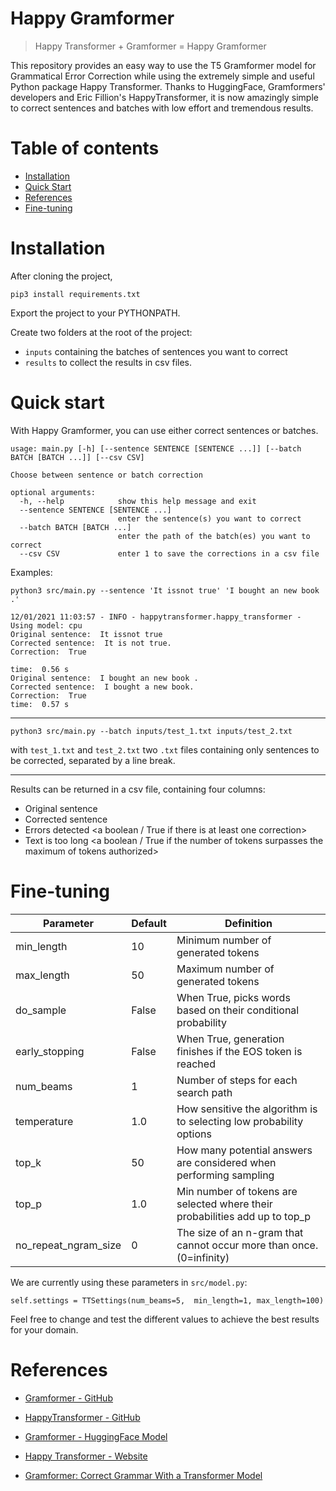 # Happy Gramformer

> Happy Transformer + Gramformer = Happy Gramformer

This repository provides an easy way to use the T5 Gramformer model for Grammatical Error Correction while using the extremely simple and useful Python package Happy Transformer. Thanks to HuggingFace, Gramformers' developers and Eric Fillion's HappyTransformer, it is now amazingly simple to correct sentences and batches with low effort and tremendous results.

# Table of contents

- [Installation](#installation)
- [Quick Start](#quick-start)
- [References](#references)
- [Fine-tuning](#fine-tuning)

# Installation

After cloning the project,

```
pip3 install requirements.txt
```

Export the project to your PYTHONPATH.

Create two folders at the root of the project: 
- `inputs` containing the batches of sentences you want to correct
- `results` to collect the results in csv files.

# Quick start

With Happy Gramformer, you can use either correct sentences or batches.

```
usage: main.py [-h] [--sentence SENTENCE [SENTENCE ...]] [--batch BATCH [BATCH ...]] [--csv CSV]

Choose between sentence or batch correction

optional arguments:
  -h, --help            show this help message and exit
  --sentence SENTENCE [SENTENCE ...]
                        enter the sentence(s) you want to correct
  --batch BATCH [BATCH ...]
                        enter the path of the batch(es) you want to correct
  --csv CSV             enter 1 to save the corrections in a csv file
```
  
Examples: 
  
```
python3 src/main.py --sentence 'It issnot true' 'I bought an new book .'
```
```
12/01/2021 11:03:57 - INFO - happytransformer.happy_transformer -   Using model: cpu
Original sentence:  It issnot true
Corrected sentence:  It is not true.
Correction:  True

time:  0.56 s
Original sentence:  I bought an new book .
Corrected sentence:  I bought a new book.
Correction:  True
time:  0.57 s
```

-------

```
python3 src/main.py --batch inputs/test_1.txt inputs/test_2.txt
```

with `test_1.txt` and `test_2.txt` two `.txt` files containing only sentences to be corrected, separated by a line break.

-------

Results can be returned in a csv file, containing four columns:
- Original sentence <the inputs>
- Corrected sentence <the results>
- Errors detected <a boolean / True if there is at least one correction>
- Text is too long <a boolean / True if the number of tokens surpasses the maximum of tokens authorized>

# Fine-tuning

<table> <thead> <tr> <th>Parameter</th> <th>Default</th> <th>Definition</th> </tr> </thead> <tbody> <tr> <td>min_length</td> <td>10</td> <td>Minimum number of generated tokens</td> </tr> <tr> <td>max_length</td> <td>50</td> <td>Maximum number of generated tokens</td> </tr> <tr> <td>do_sample</td> <td>False</td> <td>When True, picks words based on their conditional probability</td> </tr> <tr> <td>early_stopping</td> <td>False</td> <td>When True, generation finishes if the EOS token is reached</td> </tr> <tr> <td>num_beams</td> <td>1</td> <td>Number of steps for each search path</td> </tr> <tr> <td>temperature</td> <td>1.0</td> <td>How sensitive the algorithm is to selecting low probability options</td> </tr> <tr> <td>top_k</td> <td>50</td> <td>How many potential answers are considered when performing sampling</td> </tr> <tr> <td>top_p</td> <td>1.0</td> <td>Min number of tokens are selected where their probabilities add up to top_p</td> </tr> <tr> <td>no_repeat_ngram_size</td> <td>0</td> <td>The size of an n-gram that cannot occur more than once. (0=infinity)</td> </tr> </tbody> </table>

We are currently using these parameters in `src/model.py`: 
```
self.settings = TTSettings(num_beams=5,  min_length=1, max_length=100)
```

Feel free to change and test the different values to achieve the best results for your domain.

# References

- [Gramformer - GitHub](https://github.com/PrithivirajDamodaran/Gramformer)
- [HappyTransformer - GitHub](https://github.com/EricFillion/happy-transformer)

- [Gramformer - HuggingFace Model](https://huggingface.co/prithivida/grammar_error_correcter_v1)
- [Happy Transformer - Website](http://happytransformer.com/)

- [Gramformer: Correct Grammar With a Transformer Model](https://www.vennify.ai/gramformer-correct-grammar-transformer-nlp/)
